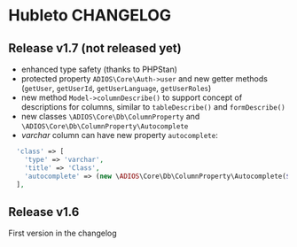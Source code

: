 # Hubleto CHANGELOG

## Release v1.7 (not released yet)

  * enhanced type safety (thanks to PHPStan)
  * protected property `ADIOS\Core\Auth->user` and new getter methods (`getUser`, `getUserId`, `getUserLanguage`, `getUserRoles`)
  * new method `Model->columnDescribe()` to support concept of descriptions for columns, similar to `tableDescribe()` and `formDescribe()`
  * new classes `\ADIOS\Core\Db\ColumnProperty` and `\ADIOS\Core\Db\ColumnProperty\Autocomplete`
  * *varchar* column can have new property `autocomplete`:

```php
  'class' => [
    'type' => 'varchar',
    'title' => 'Class',
    'autocomplete' => (new \ADIOS\Core\Db\ColumnProperty\Autocomplete($this))->setEndpoint('api/classes/get'),
  ],
```

## Release v1.6

First version in the changelog